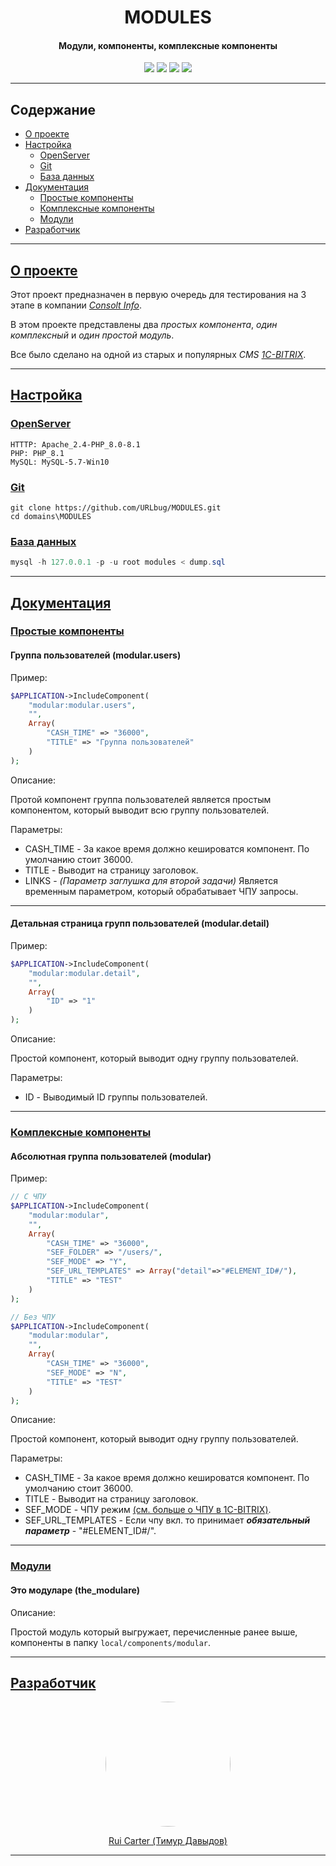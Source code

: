 <h1 align="center">MODULES</h1>
<h4 align="center">
Модули, компоненты, комплексные компоненты
</h4>

<p align="center">
    <img src="https://img.shields.io/badge/phpstorm-143?style=for-the-badge&logo=phpstorm&logoColor=black&color=black&labelColor=darkorchid">
    <img src="https://img.shields.io/badge/php-%23777BB4.svg?style=for-the-badge&logo=php&logoColor=white">
    <img src="https://img.shields.io/badge/mysql-4479A1.svg?style=for-the-badge&logo=mysql&logoColor=white">
    <img src="https://img.shields.io/badge/1c-bitrix-4479A1.svg?style=for-the-badge&logoColor=red">
</p>

________

## Содержание

- <a href="#О-проекте">О проекте</a>
- <a href="#Настройка">Настройка</a>
  - <a href="#OpenServer">OpenServer</a>
  - <a href="#Git">Git</a>
  - <a href="#База-данных">База данных</a>
- <a href="#Документация">Документация</a>
  - <a href="#Простые-компоненты">Простые компоненты</a> 
  - <a href="#Комплексные-компоненты">Комплексные компоненты</a>
  - <a href="#Модули">Модули</a>
- <a href="#Разработчик">Разработчик</a>

________

## [О проекте](#О-проекте)

Этот проект предназначен в первую очередь для тестирования на 3 этапе в компании _[Consolt Info](https://www.consult-info.ru/)_.

В этом проекте представлены два _простых компонента_, _один комплексный_ и _один простой модуль_.

Все было сделано на одной из старых и популярных _CMS_ _[1С-BITRIX](https://www.1c-bitrix.ru/)_.
________

## [Настройка](#Настройка)
### [OpenServer](#OpenServer)
```
HTTTP: Apache_2.4-PHP_8.0-8.1
PHP: PHP_8.1
MySQL: MySQL-5.7-Win10
```

### [Git](#Git)

```git
git clone https://github.com/URLbug/MODULES.git
cd domains\MODULES
```

### [База данных](#База-данных)
```powershell
mysql -h 127.0.0.1 -p -u root modules < dump.sql 
```

________

## [Документация](#Документация)

### [Простые компоненты](#Простые-компоненты)

#### Группа пользователей (modular.users)

Пример:
```php
$APPLICATION->IncludeComponent(
	"modular:modular.users",
	"",
	Array(
		"CASH_TIME" => "36000",
		"TITLE" => "Группа пользователей"
	)
);
```

Описание:

Протой компонент группа пользователей является простым компонентом, который выводит всю группу пользователей.

Параметры:

 - CASH_TIME - За какое время должно кешироватся компонент. По умолчанию стоит 36000.
 - TITLE - Выводит на страницу заголовок.
 - LINKS - _(Параметр заглушка для второй задачи)_ Является временным параметром, который обрабатывает ЧПУ запросы.

____

#### Детальная страница групп пользователей (modular.detail)

Пример:
```php
$APPLICATION->IncludeComponent(
	"modular:modular.detail",
	"",
	Array(
		"ID" => "1"
	)
);
```

Описание:

Простой компонент, который выводит одну группу пользователей.

Параметры:

- ID - Выводимый ID группы пользователей.

____

### [Комплексные компоненты](#Комплексные-компоненты)

#### Абсолютная группа пользователей (modular)

Пример:
```php
// С ЧПУ
$APPLICATION->IncludeComponent(
	"modular:modular",
	"",
	Array(
		"CASH_TIME" => "36000",
		"SEF_FOLDER" => "/users/",
		"SEF_MODE" => "Y",
		"SEF_URL_TEMPLATES" => Array("detail"=>"#ELEMENT_ID#/"),
		"TITLE" => "TEST"
	)
);
```

```php
// Без ЧПУ
$APPLICATION->IncludeComponent(
	"modular:modular",
	"",
	Array(
		"CASH_TIME" => "36000",
		"SEF_MODE" => "N",
		"TITLE" => "TEST"
	)
);
```

Описание:

Простой компонент, который выводит одну группу пользователей.

Параметры:

- CASH_TIME - За какое время должно кешироватся компонент. По умолчанию стоит 36000.
- TITLE - Выводит на страницу заголовок.
- SEF_MODE - ЧПУ режим [(см. больше о ЧПУ в 1C-BITRIX)](https://dev.1c-bitrix.ru/learning/course/index.php?COURSE_ID=34&LESSON_ID=10233&ysclid=lufm56e7vl695499335).
- SEF_URL_TEMPLATES - Если чпу вкл. то принимает _**обязательный параметр**_ - "#ELEMENT_ID#/".

____

### [Модули](#Модули)

#### Это модуларе (the_modulare)

Описание:

Простой модуль который выгружает, перечисленные ранее выше, компоненты в папку ```local/components/modular```.

________

## [Разработчик](#Разработчик)

<p align="center">
  <img src="https://avatars.githubusercontent.com/u/79089275?s=400&u=17a1fabcbae6fe4875bf049e57d03a6416b90a22&v=4" style="width: 200px; height: 200px;  border-radius: 50%;">
</p>

<p align="center">
  <a href="https://github.com/URLbug">Rui Carter (Тимур Давыдов)</a>
</p>

________
